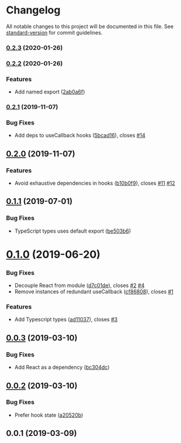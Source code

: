 # Changelog

All notable changes to this project will be documented in this file. See [standard-version](https://github.com/conventional-changelog/standard-version) for commit guidelines.

### [0.2.3](https://github.com/nathanbuchar/react-hook-thunk-reducer/compare/v0.2.2...v0.2.3) (2020-01-26)

### [0.2.2](https://github.com/nathanbuchar/react-hook-thunk-reducer/compare/v0.2.1...v0.2.2) (2020-01-26)


### Features

* Add named export ([2ab0a6f](https://github.com/nathanbuchar/react-hook-thunk-reducer/commit/2ab0a6fdcca47b69697c3d237eb2b1ac280a20b8))

### [0.2.1](https://github.com/nathanbuchar/react-hook-thunk-reducer/compare/v0.2.0...v0.2.1) (2019-11-07)


### Bug Fixes

* Add deps to useCallback hooks ([5bcad16](https://github.com/nathanbuchar/react-hook-thunk-reducer/commit/5bcad169227fc5568305ffe0b7d5ebf8bff44410)), closes [#14](https://github.com/nathanbuchar/react-hook-thunk-reducer/issues/14)

## [0.2.0](https://github.com/nathanbuchar/react-hook-thunk-reducer/compare/v0.1.1...v0.2.0) (2019-11-07)


### Features

* Avoid exhaustive dependencies in hooks ([b10b0f9](https://github.com/nathanbuchar/react-hook-thunk-reducer/commit/b10b0f92e23cc08610be22f5ff7d9acdd96b5791)), closes [#11](https://github.com/nathanbuchar/react-hook-thunk-reducer/issues/11) [#12](https://github.com/nathanbuchar/react-hook-thunk-reducer/issues/12)

## [0.1.1](https://github.com/nathanbuchar/react-hook-thunk-reducer/compare/v0.1.0...v0.1.1) (2019-07-01)


### Bug Fixes

* TypeScript types uses default export ([be503b6](https://github.com/nathanbuchar/react-hook-thunk-reducer/commit/be503b6))



# [0.1.0](https://github.com/nathanbuchar/react-hook-thunk-reducer/compare/v0.0.3...v0.1.0) (2019-06-20)


### Bug Fixes

* Decouple React from module ([d7c01de](https://github.com/nathanbuchar/react-hook-thunk-reducer/commit/d7c01de)), closes [#2](https://github.com/nathanbuchar/react-hook-thunk-reducer/issues/2) [#4](https://github.com/nathanbuchar/react-hook-thunk-reducer/issues/4)
* Remove instances of redundant useCallback ([cf86808](https://github.com/nathanbuchar/react-hook-thunk-reducer/commit/cf86808)), closes [#1](https://github.com/nathanbuchar/react-hook-thunk-reducer/issues/1)


### Features

* Add Typescript types ([ad11037](https://github.com/nathanbuchar/react-hook-thunk-reducer/commit/ad11037)), closes [#3](https://github.com/nathanbuchar/react-hook-thunk-reducer/issues/3)



## [0.0.3](https://github.com/nathanbuchar/react-hook-thunk-reducer/compare/v0.0.2...v0.0.3) (2019-03-10)


### Bug Fixes

* Add React as a dependency ([bc304dc](https://github.com/nathanbuchar/react-hook-thunk-reducer/commit/bc304dc))



## [0.0.2](https://github.com/nathanbuchar/react-hook-thunk-reducer/compare/v0.0.1...v0.0.2) (2019-03-10)


### Bug Fixes

* Prefer hook state ([a20520b](https://github.com/nathanbuchar/react-hook-thunk-reducer/commit/a20520b))



## 0.0.1 (2019-03-09)
